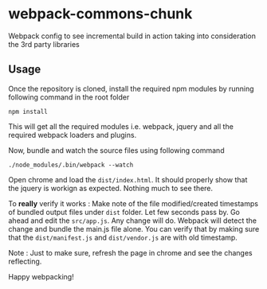 # webpack-commons-chunk
Webpack config to see incremental build in action taking into consideration the 3rd party libraries

## Usage

Once the repository is cloned, install the required npm modules by running following command in the root folder

```
npm install
```

This will get all the required modules i.e. webpack, jquery and all the required webpack loaders and plugins.

Now, bundle and watch the source files using following command

```
./node_modules/.bin/webpack --watch
```

Open chrome and load the `dist/index.html`. It should properly show that the jquery is workign as expected. Nothing much to see there.

To **really** verify it works : Make note of the file modified/created timestamps of bundled output files under `dist` folder. Let few seconds pass by. Go ahead and edit the `src/app.js`. Any change will do. Webpack will detect the change and bundle the main.js file alone. You can verify that by making sure that the `dist/manifest.js` and `dist/vendor.js` are with old timestamp.

Note : Just to make sure, refresh the page in chrome and see the changes reflecting.

Happy webpacking!
